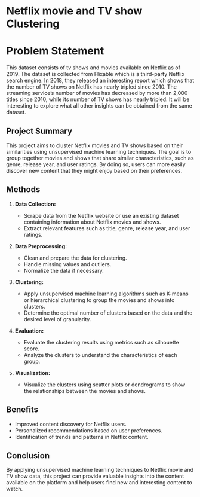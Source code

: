 # Netflix movie and TV show Clustering

# **Problem Statement**

This dataset consists of tv shows and movies available on Netflix as of 2019. The dataset is collected from Flixable which is a third-party Netflix search engine. In 2018, they released an interesting report which shows that the number of TV shows on Netflix has nearly tripled since 2010. The streaming service’s number of movies has decreased by more than 2,000 titles since 2010, while its number of TV shows has nearly tripled. It will be interesting to explore what all other insights can be obtained from the same dataset.

## Project Summary

This project aims to cluster Netflix movies and TV shows based on their similarities using unsupervised machine learning techniques. The goal is to group together movies and shows that share similar characteristics, such as genre, release year, and user ratings. By doing so, users can more easily discover new content that they might enjoy based on their preferences.

## Methods

1. **Data Collection:**
   - Scrape data from the Netflix website or use an existing dataset containing information about Netflix movies and shows.
   - Extract relevant features such as title, genre, release year, and user ratings.

2. **Data Preprocessing:**
   - Clean and prepare the data for clustering.
   - Handle missing values and outliers.
   - Normalize the data if necessary.

3. **Clustering:**
   - Apply unsupervised machine learning algorithms such as K-means or hierarchical clustering to group the movies and shows into clusters.
   - Determine the optimal number of clusters based on the data and the desired level of granularity.

4. **Evaluation:**
   - Evaluate the clustering results using metrics such as silhouette score.
   - Analyze the clusters to understand the characteristics of each group.

5. **Visualization:**
   - Visualize the clusters using scatter plots or dendrograms to show the relationships between the movies and shows.

## Benefits

- Improved content discovery for Netflix users.
- Personalized recommendations based on user preferences.
- Identification of trends and patterns in Netflix content.

## Conclusion

By applying unsupervised machine learning techniques to Netflix movie and TV show data, this project can provide valuable insights into the content available on the platform and help users find new and interesting content to watch.



